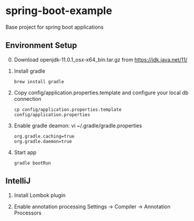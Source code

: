 # spring-boot-example
Base project for spring boot applications

## Environment Setup

0. Download openjdk-11.0.1_osx-x64_bin.tar.gz from https://jdk.java.net/11/

0. Install gradle
   ```
   brew install gradle
   ```

1. Copy config/application.properties.template and configure your local db connection
   ```
   cp config/application.properties.template config/application.properties
   ```


2. Enable gradle deamon: vi ~/.gradle/gradle.properties
   ```
   org.gradle.caching=true
   org.gradle.daemon=true
   ```

3. Start app
   ```
   gradle bootRun
   ```


## IntelliJ

1. Install Lombok plugin

2. Enable annotation processing
   Settings -> Compiler -> Annotation Processors